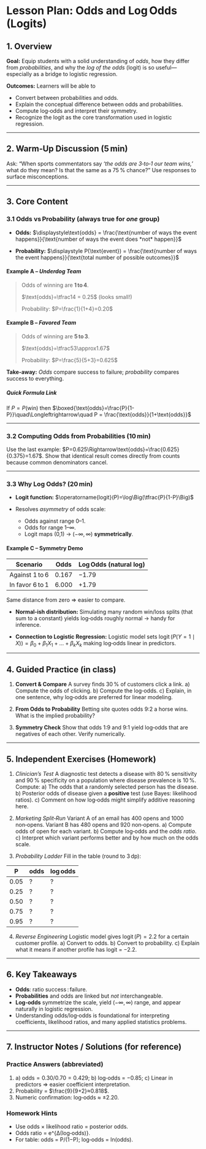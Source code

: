 # Lesson Plan: Odds and Log Odds (Logits)

## 1. Overview

**Goal:** Equip students with a solid understanding of *odds*, how they differ from *probabilities*, and why the *log of the odds* (logit) is so useful—especially as a bridge to logistic regression.

**Outcomes:** Learners will be able to

* Convert between probabilities and odds.
* Explain the conceptual difference between odds and probabilities.
* Compute log‑odds and interpret their symmetry.
* Recognize the logit as the core transformation used in logistic regression.

---

## 2. Warm‑Up Discussion (5 min)

Ask: “When sports commentators say *‘the odds are 3‑to‑1 our team wins,’* what do they mean? Is that the same as a 75 % chance?”  Use responses to surface misconceptions.

---

## 3. Core Content
  
### 3.1 Odds vs Probability (always true for *one* group)

* **Odds:**
  $\displaystyle\text{odds} = \frac{\text{number of ways the event happens}}{\text{number of ways the event does *not* happen}}$
  
* **Probability:**
  $\displaystyle P(\text{event}) = \frac{\text{number of ways the event happens}}{\text{total number of possible outcomes}}$

#### Example A – *Underdog Team*

> Odds of winning are **1 to 4**.
>
> $\text{odds}=\tfrac14 = 0.25$  (looks small!)
>
> Probability:
> $P=\frac{1}{1+4}=0.20$

#### Example B – *Favored Team*

> Odds of winning are **5 to 3**.
>
> $\text{odds}=\tfrac53\approx1.67$
>
> Probability:
> $P=\frac{5}{5+3}=0.625$

**Take‑away:** *Odds* compare success to failure; *probability* compares success to everything.

##### Quick Formula Link

If $P = P(\text{win})$ then
$\boxed{\text{odds}=\frac{P}{1-P}}\quad\Longleftrightarrow\quad P = \frac{\text{odds}}{1+\text{odds}}$

---

### 3.2 Computing Odds from Probabilities (10 min)

Use the last example: $P=0.625\Rightarrow\text{odds}=\frac{0.625}{0.375}=1.67$.  Show that identical result comes directly from counts because common denominators cancel.

---

### 3.3 Why **Log Odds**? (20 min)

* **Logit function:** $\operatorname{logit}(P)=\log\Big(\tfrac{P}{1-P}\Big)$
* Resolves *asymmetry* of odds scale:

  * Odds against range 0–1.
  * Odds for range 1–∞.
  * Logit maps (0,1) → (−∞, ∞) **symmetrically**.

#### Example C – Symmetry Demo

| Scenario        | Odds  | Log Odds (natural log) |
| --------------- | ----- | ---------------------- |
| Against 1 to 6  | 0.167 | −1.79                  |
| In favor 6 to 1 | 6.000 | +1.79                  |

Same distance from zero ⇒ easier to compare.

* **Normal‑ish distribution:** Simulating many random win/loss splits (that sum to a constant) yields log‑odds roughly normal → handy for inference.

* **Connection to Logistic Regression:** Logistic model sets
  $\operatorname{logit}(P(Y=1\mid X)) = \beta_0 + \beta_1 X_1 + \dots + \beta_k X_k$
  making log‑odds linear in predictors.

---

## 4. Guided Practice (in class)

1. **Convert & Compare**
   A survey finds 30 % of customers click a link.
   a) Compute the odds of clicking.
   b) Compute the log‑odds.
   c) Explain, in one sentence, why log‑odds are preferred for linear modeling.

2. **From Odds to Probability**
   Betting site quotes odds 9:2 a horse wins. What is the implied probability?

3. **Symmetry Check**
   Show that odds 1:9 and 9:1 yield log‑odds that are negatives of each other. Verify numerically.

---

## 5. Independent Exercises (Homework)

1. *Clinician’s Test*
   A diagnostic test detects a disease with 80 % sensitivity and 90 % specificity on a population where disease prevalence is 10 %. Compute:
   a) The odds that a randomly selected person has the disease.
   b) Posterior odds of disease given a **positive** test (use Bayes: likelihood ratios).
   c) Comment on how log‑odds might simplify additive reasoning here.

2. *Marketing Split‑Run*
   Variant A of an email has 400 opens and 1000 non‑opens. Variant B has 480 opens and 920 non‑opens.
   a) Compute odds of open for each variant.
   b) Compute log‑odds and the *odds ratio*.
   c) Interpret which variant performs better and by how much on the odds scale.

3. *Probability Ladder*
   Fill in the table (round to 3 dp):

| P    | odds | log odds |
| ---- | ---- | -------- |
| 0.05 | ?    | ?        |
| 0.25 | ?    | ?        |
| 0.50 | ?    | ?        |
| 0.75 | ?    | ?        |
| 0.95 | ?    | ?        |

4. *Reverse Engineering*
   Logistic model gives $\operatorname{logit}(P)=2.2$ for a certain customer profile.
   a) Convert to odds.
   b) Convert to probability.
   c) Explain what it means if another profile has logit = −2.2.

---

## 6. Key Takeaways

* **Odds**: ratio success : failure.
* **Probabilities** and odds are linked but *not* interchangeable.
* **Log‑odds** symmetrize the scale, yield (−∞, ∞) range, and appear naturally in logistic regression.
* Understanding odds/log‑odds is foundational for interpreting coefficients, likelihood ratios, and many applied statistics problems.

---

## 7. Instructor Notes / Solutions (for reference)

### Practice Answers (abbreviated)

1. a) $\text{odds}=0.30/0.70=0.429$;  b) log‑odds = −0.85;  c) Linear in predictors ⇒ easier coefficient interpretation.
2. Probability = $\frac{9}{9+2}≈0.818$.
3. Numeric confirmation: log‑odds ≈ ±2.20.

### Homework Hints

* Use odds × likelihood ratio = posterior odds.
* Odds ratio = e^{Δ(log‑odds)}.
* For table: odds = P/(1−P); log‑odds = ln(odds).


